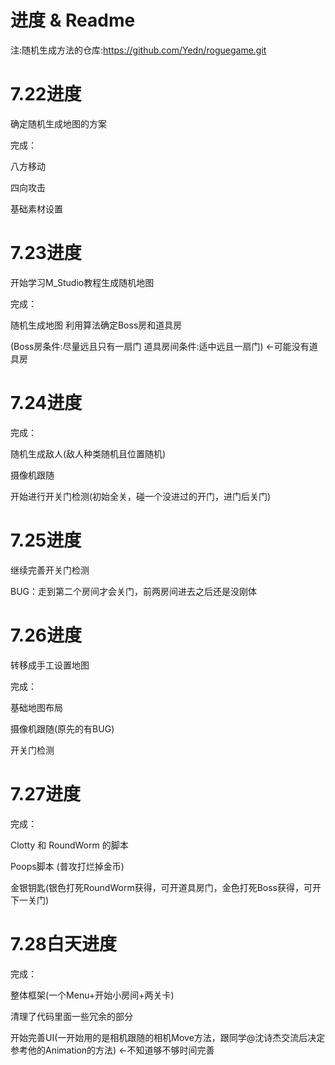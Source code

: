 # 进度 & Readme
注:随机生成方法的仓库:https://github.com/Yedn/roguegame.git

# 7.22进度

确定随机生成地图的方案

完成：

  八方移动
  
  四向攻击
  
  基础素材设置

# 7.23进度

开始学习M_Studio教程生成随机地图

完成：

  随机生成地图 利用算法确定Boss房和道具房
  
  (Boss房条件:尽量远且只有一扇门 道具房间条件:适中远且一扇门) <-可能没有道具房

# 7.24进度

完成：

  随机生成敌人(敌人种类随机且位置随机)
  
  摄像机跟随
  
  开始进行开关门检测(初始全关，碰一个没进过的开门，进门后关门)

# 7.25进度

  继续完善开关门检测
  
  BUG：走到第二个房间才会关门，前两房间进去之后还是没刚体

# 7.26进度

转移成手工设置地图

完成：

  基础地图布局
  
  摄像机跟随(原先的有BUG)
  
  开关门检测

# 7.27进度

完成：

  Clotty 和 RoundWorm 的脚本
  
  Poops脚本 (普攻打烂掉金币)
  
  金银钥匙(银色打死RoundWorm获得，可开道具房门，金色打死Boss获得，可开下一关门)
  
# 7.28白天进度

完成：

  整体框架(一个Menu+开始小房间+两关卡)

  清理了代码里面一些冗余的部分
  
开始完善UI(一开始用的是相机跟随的相机Move方法，跟同学@沈诗杰交流后决定参考他的Animation的方法) <-不知道够不够时间完善
